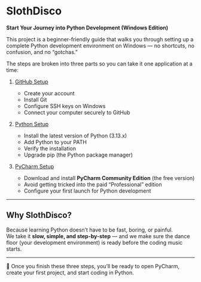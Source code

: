 # SlothDisco

**Start Your Journey into Python Development (Windows Edition)**  

This project is a beginner-friendly guide that walks you through setting up a complete Python development environment on Windows — no shortcuts, no confusion, and no “gotchas.”  

The steps are broken into three parts so you can take it one application at a time:  

1. [GitHub Setup](github.md)  
   - Create your account  
   - Install Git  
   - Configure SSH keys on Windows  
   - Connect your computer securely to GitHub  

2. [Python Setup](python.md)  
   - Install the latest version of Python (3.13.x)  
   - Add Python to your PATH  
   - Verify the installation  
   - Upgrade pip (the Python package manager)  

3. [PyCharm Setup](pycharm.md)  
   - Download and install **PyCharm Community Edition** (the free version)  
   - Avoid getting tricked into the paid “Professional” edition  
   - Configure your first launch for Python development  

---

## Why SlothDisco?
Because learning Python doesn’t have to be fast, boring, or painful.  
We take it **slow, simple, and step-by-step** — and we make sure the dance floor (your development environment) is ready before the coding music starts.  

---

🚀 Once you finish these three steps, you’ll be ready to open PyCharm, create your first project, and start coding in Python.
